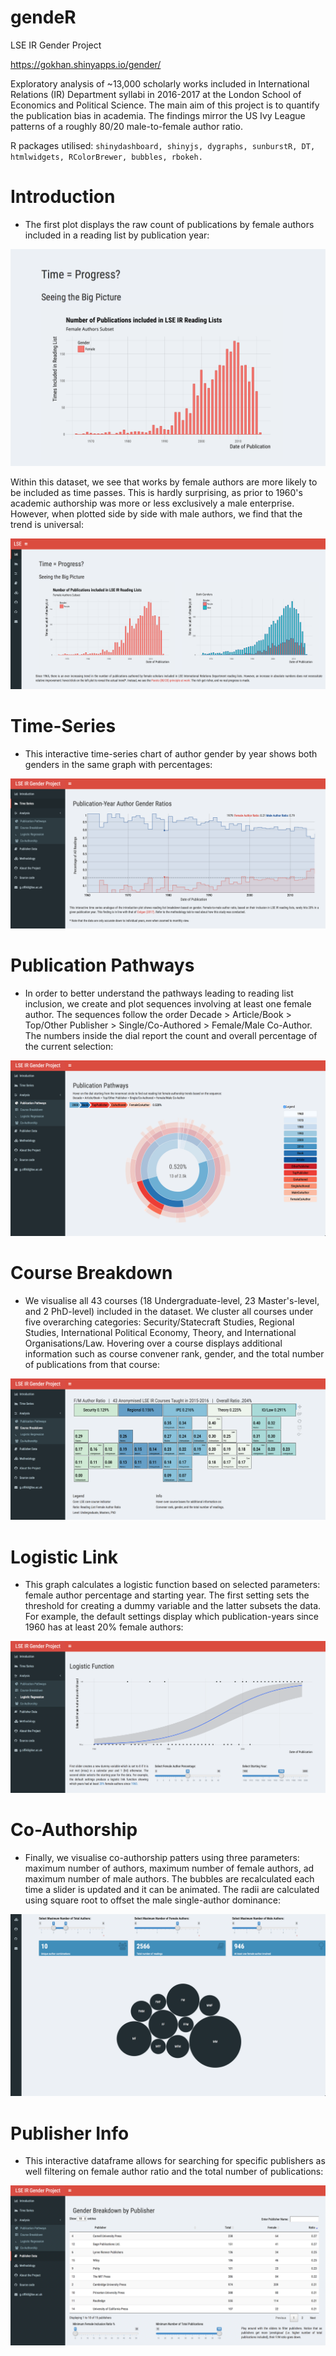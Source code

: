 # gendeR

LSE IR Gender Project

https://gokhan.shinyapps.io/gender/

Exploratory analysis of ~13,000 scholarly works included in International Relations (IR) Department syllabi in 2016-2017 at the London School of Economics and Political Science. The main aim of this project is to quantify the publication bias in academia. The findings mirror the US Ivy League patterns of a roughly 80/20 male-to-female author ratio.

R packages utilised: ```shinydashboard, shinyjs, dygraphs, sunburstR, DT, htmlwidgets, RColorBrewer, bubbles, rbokeh.```

# Introduction

* The first plot displays the raw count of publications by female authors included in a reading list by publication year:

![](/img/plot.png)

Within this dataset, we see that works by female authors are more likely to be included as time passes. This is hardly surprising, as prior to 1960's academic authorship was more or less exclusively a male enterprise. However, when plotted side by side with male authors, we find that the trend is universal:

![](/img/intro.png)

# Time-Series

* This interactive time-series chart of author gender by year shows both genders in the same graph with percentages:

![](/img/ts.png)

# Publication Pathways

* In order to better understand the pathways leading to reading list inclusion, we create and plot sequences involving at least one female author. The sequences follow the order Decade > Article/Book > Top/Other Publisher > Single/Co-Authored > Female/Male Co-Author. The numbers inside the dial report the count and overall percentage of the current selection:

![](/img/sunburst.png)

# Course Breakdown

* We visualise all 43 courses (18 Undergraduate-level, 23 Master's-level, and 2 PhD-level) included in the dataset. We cluster all courses under five overarching categories: Security/Statecraft Studies, Regional Studies, International Political Economy, Theory, and International Organisations/Law. Hovering over a course displays additional information such as course convener rank, gender, and the total number of publications from that course:

![](/img/bokeh.png)

# Logistic Link

* This graph calculates a logistic function based on selected parameters: female author percentage and starting year. The first setting sets the threshold for creating a dummy variable and the latter subsets the data. For example, the default settings display which publication-years since 1960 has at least 20% female authors:

![](/img/logit.png)

# Co-Authorship

* Finally, we visualise co-authorship patters using three parameters: maximum number of authors, maximum number of female authors, ad maximum number of male authors. The bubbles are recalculated each time a slider is updated and it can be animated. The radii are calculated using square root to offset the male single-author dominance:

![](/img/bubbles.png)

# Publisher Info

* This interactive dataframe allows for searching for specific publishers as well filtering on female author ratio and the total number of publications:

![](/img/pub.png)
